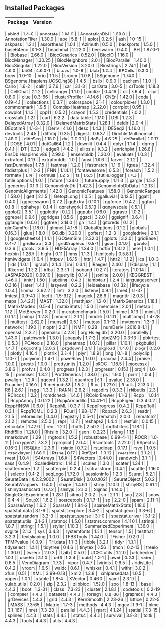 ## Installed Packages


| Package | Version |
|---------|---------|

| abind | 1.4-8 |
| annotate | 1.84.0 |
| AnnotationDbi | 1.68.0 |
| AnnotationFilter | 1.30.0 |
| ape | 5.8-1 |
| aplot | 0.2.5 |
| ash | 1.0-15 |
| askpass | 1.2.1 |
| assorthead | 1.0.1 |
| Azimuth | 0.5.0 |
| backports | 1.5.0 |
| base64enc | 0.1-3 |
| beachmat | 2.22.0 |
| beeswarm | 0.4.0 |
| BH | 1.87.0-1 |
| Biobase | 2.66.0 |
| BiocGenerics | 0.52.0 |
| BiocIO | 1.16.0 |
| BiocManager | 1.30.25 |
| BiocNeighbors | 2.0.1 |
| BiocParallel | 1.40.0 |
| BiocSingular | 1.22.0 |
| BiocVersion | 3.20.0 |
| Biostrings | 2.74.1 |
| bit | 4.6.0 |
| bit64 | 4.6.0-1 |
| bitops | 1.0-9 |
| blob | 1.2.4 |
| BPCells | 0.3.0 |
| brew | 1.0-10 |
| brio | 1.1.5 |
| broom | 1.0.8 |
| BSgenome | 1.74.0 |
| BSgenome.Hsapiens.UCSC.hg38 | 1.4.5 |
| bslib | 0.9.0 |
| cachem | 1.1.0 |
| Cairo | 1.6-2 |
| callr | 3.7.6 |
| car | 3.1-3 |
| carData | 3.0-5 |
| caTools | 1.18.3 |
| CellChat | 2.1.2 |
| cellranger | 1.1.0 |
| circlize | 0.4.16 |
| cli | 3.6.4 |
| clipr | 0.8.0 |
| clue | 0.3-66 |
| clusterProfiler | 4.14.6 |
| CNEr | 1.42.0 |
| coda | 0.19-4.1 |
| collections | 0.3.7 |
| colorspace | 2.1-1 |
| colourpicker | 1.3.0 |
| commonmark | 1.9.5 |
| ComplexHeatmap | 2.22.0 |
| corrplot | 0.95 |
| cowplot | 1.1.3 |
| cpp11 | 0.5.2 |
| crayon | 1.5.3 |
| credentials | 2.0.2 |
| crosstalk | 1.2.1 |
| curl | 6.2.2 |
| data.table | 1.17.0 |
| DBI | 1.2.3 |
| DelayedArray | 0.32.0 |
| DelayedMatrixStats | 1.28.1 |
| deldir | 2.0-4 |
| DEoptimR | 1.1-3-1 |
| Deriv | 4.1.6 |
| desc | 1.4.3 |
| DESeq2 | 1.46.0 |
| devtools | 2.4.5 |
| diffobj | 0.3.5 |
| digest | 0.6.37 |
| DirichletMultinomial | 1.48.0 |
| dittoSeq | 1.18.0 |
| do | 2.0.0.1 |
| doBy | 4.6.25 |
| doParallel | 1.0.17 |
| DOSE | 4.0.1 |
| dotCall64 | 1.2 |
| downlit | 0.4.4 |
| dplyr | 1.1.4 |
| dqrng | 0.4.1 |
| DT | 0.33 |
| edgeR | 4.4.2 |
| ellipsis | 0.3.2 |
| enrichplot | 1.26.6 |
| EnsDb.Hsapiens.v86 | 2.99.0 |
| ensembldb | 2.30.0 |
| evaluate | 1.0.3 |
| extrafont | 0.19 |
| extrafontdb | 1.0 |
| fansi | 1.0.6 |
| farver | 2.1.2 |
| fastDummies | 1.7.5 |
| fastmap | 1.2.0 |
| fastmatch | 1.1-6 |
| fgsea | 1.32.4 |
| fitdistrplus | 1.2-2 |
| FNN | 1.1.4.1 |
| fontawesome | 0.5.3 |
| foreach | 1.5.2 |
| formatR | 1.14 |
| Formula | 1.2-5 |
| fs | 1.6.5 |
| futile.logger | 1.4.3 |
| futile.options | 1.0.1 |
| future | 1.34.0 |
| future.apply | 1.11.3 |
| gargle | 1.5.2 |
| generics | 0.1.3 |
| GenomeInfoDb | 1.42.3 |
| GenomeInfoDbData | 1.2.13 |
| GenomicAlignments | 1.42.0 |
| GenomicFeatures | 1.58.0 |
| GenomicRanges | 1.58.0 |
| gert | 2.1.5 |
| GetoptLong | 1.0.5 |
| ggalluvial | 0.12.5 |
| ggalt | 0.4.0 |
| ggbeeswarm | 0.7.2 |
| ggExtra | 0.10.1 |
| ggforce | 0.4.2 |
| ggfun | 0.1.8 |
| gghalves | 0.1.4 |
| ggnetwork | 0.5.13 |
| ggnewscale | 0.5.1 |
| ggplot2 | 3.5.1 |
| ggplotify | 0.1.2 |
| ggpubr | 0.6.0 |
| ggrastr | 1.0.2 |
| ggrepel | 0.9.6 |
| ggridges | 0.5.6 |
| ggsci | 3.2.0 |
| ggsignif | 0.6.4 |
| ggtangle | 0.0.6 |
| ggtree | 3.14.0 |
| gh | 1.4.1 |
| gitcreds | 0.1.2 |
| glmGamPoi | 1.18.0 |
| glmnet | 4.1-8 |
| GlobalOptions | 0.1.2 |
| globals | 0.16.3 |
| glue | 1.8.0 |
| GO.db | 3.20.0 |
| goftest | 1.2-3 |
| googledrive | 2.1.1 |
| googlesheets4 | 1.1.1 |
| GOSemSim | 2.32.0 |
| gplots | 3.2.0 |
| gridBase | 0.4-7 |
| gridExtra | 2.3 |
| gridGraphics | 0.5-1 |
| gson | 0.1.0 |
| gtable | 0.3.6 |
| gtools | 3.9.5 |
| HDF5Array | 1.34.0 |
| hdf5r | 1.3.12 |
| here | 1.0.1 |
| hexbin | 1.28.5 |
| highr | 0.11 |
| hms | 1.1.3 |
| htmltools | 0.5.8.1 |
| htmlwidgets | 1.6.4 |
| httpuv | 1.6.15 |
| httr | 1.4.7 |
| httr2 | 1.1.2 |
| ica | 1.0-3 |
| ids | 1.0.1 |
| igraph | 2.1.4 |
| ini | 0.3.1 |
| IRanges | 2.40.1 |
| IRdisplay | 1.1 |
| IRkernel | 1.3.2 |
| irlba | 2.3.5.1 |
| isoband | 0.2.7 |
| iterators | 1.0.14 |
| JASPAR2020 | 0.99.10 |
| jquerylib | 0.1.4 |
| jsonlite | 2.0.0 |
| KEGGREST | 1.46.0 |
| knitr | 1.50 |
| labeling | 0.4.3 |
| lambda.r | 1.2.4 |
| languageserver | 0.3.16 |
| later | 1.4.1 |
| lazyeval | 0.2.2 |
| leidenbase | 0.1.32 |
| lifecycle | 1.0.4 |
| limma | 3.62.2 |
| lintr | 3.2.0 |
| listenv | 0.9.1 |
| lme4 | 1.1-37 |
| lmtest | 0.9-40 |
| locfit | 1.5-9.12 |
| magick | 2.8.6 |
| magrittr | 2.0.3 |
| maps | 3.4.2.1 |
| MAST | 1.32.0 |
| mathjaxr | 1.6-0 |
| MatrixGenerics | 1.18.1 |
| MatrixModels | 0.5-4 |
| matrixStats | 1.5.0 |
| memoise | 2.0.1 |
| metap | 1.12 |
| MetBrewer | 0.2.0 |
| microbenchmark | 1.5.0 |
| mime | 0.13 |
| miniUI | 0.1.1.1 |
| minqa | 1.2.8 |
| mnormt | 2.1.1 |
| modelr | 0.1.11 |
| multcomp | 1.4-28 |
| multtest | 2.62.0 |
| munsell | 0.5.1 |
| mutoss | 0.1-13 |
| mvtnorm | 1.3-3 |
| network | 1.19.0 |
| nloptr | 2.2.1 |
| NMF | 0.28 |
| numDeriv | 2016.8-1.1 |
| openssl | 2.3.2 |
| openxlsx | 4.2.8 |
| org.Hs.eg.db | 3.20.0 |
| parallelly | 1.43.0 |
| patchwork | 1.3.0 |
| pbapply | 1.7-2 |
| pbdZMQ | 0.3-13 |
| pbkrtest | 0.5.3 |
| PCAtools | 2.18.0 |
| pheatmap | 1.0.12 |
| pillar | 1.10.1 |
| pkgbuild | 1.4.7 |
| pkgconfig | 2.0.3 |
| pkgdown | 2.1.1 |
| pkgload | 1.4.0 |
| plogr | 0.2.0 |
| plotly | 4.10.4 |
| plotrix | 3.8-4 |
| plyr | 1.8.9 |
| png | 0.1-8 |
| polyclip | 1.10-7 |
| polynom | 1.4-1 |
| poweRlaw | 1.0.0 |
| pracma | 2.4.4 |
| praise | 1.0.0 |
| presto | 1.0.0 |
| prettyunits | 1.2.0 |
| pROC | 1.18.5 |
| processx | 3.8.6 |
| profvis | 0.4.0 |
| progress | 1.2.3 |
| progressr | 0.15.1 |
| proj4 | 1.0-15 |
| promises | 1.3.2 |
| ProtGenerics | 1.38.0 |
| ps | 1.9.0 |
| purrr | 1.0.4 |
| pwalign | 1.2.0 |
| qqconf | 1.3.2 |
| quantreg | 6.1 |
| qvalue | 2.38.0 |
| R.cache | 0.16.0 |
| R.methodsS3 | 1.8.2 |
| R.oo | 1.27.0 |
| R.utils | 2.13.0 |
| R6 | 2.6.1 |
| ragg | 1.3.3 |
| RANN | 2.6.2 |
| rappdirs | 0.3.3 |
| rbibutils | 2.3 |
| RCircos | 1.2.2 |
| rcmdcheck | 1.4.0 |
| RColorBrewer | 1.1-3 |
| Rcpp | 1.0.14 |
| RcppAnnoy | 0.0.22 |
| RcppArmadillo | 14.4.1-1 |
| RcppEigen | 0.3.4.0.2 |
| RcppHNSW | 0.6.0 |
| RcppML | 0.3.7 |
| RcppProgress | 0.4.2 |
| RcppRoll | 0.3.1 |
| RcppTOML | 0.2.3 |
| RCurl | 1.98-1.17 |
| Rdpack | 2.6.3 |
| readr | 2.1.5 |
| reformulas | 0.4.0 |
| registry | 0.5-1 |
| rematch | 2.0.0 |
| rematch2 | 2.1.2 |
| remotes | 2.5.0 |
| repr | 1.1.7 |
| reshape2 | 1.4.4 |
| restfulr | 0.0.15 |
| reticulate | 1.42.0 |
| rex | 1.2.1 |
| rhdf5 | 2.50.2 |
| rhdf5filters | 1.18.1 |
| Rhdf5lib | 1.28.0 |
| Rhtslib | 3.2.0 |
| rjson | 0.2.23 |
| rlang | 1.1.5 |
| rmarkdown | 2.29 |
| rngtools | 1.5.2 |
| robustbase | 0.99-4-1 |
| ROCR | 1.0-11 |
| roxygen2 | 7.3.2 |
| rprojroot | 2.0.4 |
| Rsamtools | 2.22.0 |
| RSpectra | 0.16-2 |
| RSQLite | 2.3.9 |
| rstatix | 0.7.2 |
| rstudioapi | 0.17.1 |
| rsvd | 1.0.5 |
| rtracklayer | 1.66.0 |
| Rtsne | 0.17 |
| Rttf2pt1 | 1.3.12 |
| rversions | 2.1.2 |
| rvest | 1.0.4 |
| S4Arrays | 1.6.0 |
| S4Vectors | 0.44.0 |
| sandwich | 3.1-1 |
| sass | 0.4.9 |
| ScaledMatrix | 1.14.0 |
| scales | 1.3.0 |
| scater | 1.34.1 |
| scattermore | 1.2 |
| scatterpie | 0.2.4 |
| sctransform | 0.4.1 |
| scuttle | 1.16.0 |
| selectr | 0.4-2 |
| seqLogo | 1.72.0 |
| sessioninfo | 1.2.3 |
| Seurat | 5.2.1 |
| SeuratData | 0.2.2.9002 |
| SeuratDisk | 0.0.0.9021 |
| SeuratObject | 5.0.2 |
| SeuratWrappers | 0.4.0 |
| shape | 1.4.6.1 |
| shiny | 1.10.0 |
| shinyBS | 0.61.1 |
| shinydashboard | 0.7.2 |
| shinyjs | 2.1.0 |
| Signac | 1.14.0 |
| SingleCellExperiment | 1.28.1 |
| sitmo | 2.0.2 |
| sn | 2.1.1 |
| sna | 2.8 |
| snow | 0.4-4 |
| SoupX | 1.6.2 |
| sourcetools | 0.1.7-1 |
| sp | 2.2-0 |
| spam | 2.11-1 |
| SparseArray | 1.6.2 |
| SparseM | 1.84-2 |
| sparseMatrixStats | 1.18.0 |
| spatstat.data | 3.1-6 |
| spatstat.explore | 3.4-2 |
| spatstat.geom | 3.3-6 |
| spatstat.random | 3.3-3 |
| spatstat.sparse | 3.1-0 |
| spatstat.univar | 3.1-2 |
| spatstat.utils | 3.1-3 |
| statmod | 1.5.0 |
| statnet.common | 4.11.0 |
| stringi | 1.8.7 |
| stringr | 1.5.1 |
| styler | 1.10.3 |
| SummarizedExperiment | 1.36.0 |
| svglite | 2.1.3 |
| sys | 3.4.3 |
| systemfonts | 1.2.1 |
| tensor | 1.5 |
| testthat | 3.2.3 |
| textshaping | 1.0.0 |
| TFBSTools | 1.44.0 |
| TFisher | 0.2.0 |
| TFMPvalue | 0.0.9 |
| TH.data | 1.1-3 |
| tibble | 3.2.1 |
| tidyr | 1.3.1 |
| tidyselect | 1.2.1 |
| tidytree | 0.4.6 |
| tinytex | 0.56 |
| tmcn | 0.2-13 |
| treeio | 1.30.0 |
| tweenr | 2.0.3 |
| tzdb | 0.5.0 |
| UCSC.utils | 1.2.0 |
| urlchecker | 1.0.1 |
| usethis | 3.1.0 |
| utf8 | 1.2.4 |
| uuid | 1.2-1 |
| uwot | 0.2.3 |
| vctrs | 0.6.5 |
| VennDiagram | 1.7.3 |
| vipor | 0.4.7 |
| viridis | 0.6.5 |
| viridisLite | 0.4.2 |
| vroom | 1.6.5 |
| waldo | 0.6.1 |
| whisker | 0.4.1 |
| withr | 3.0.2 |
| xfun | 0.51 |
| XML | 3.99-0.18 |
| xml2 | 1.3.8 |
| xmlparsedata | 1.0.5 |
| xopen | 1.0.1 |
| xtable | 1.8-4 |
| XVector | 0.46.0 |
| yaml | 2.3.10 |
| yulab.utils | 0.2.0 |
| zip | 2.3.2 |
| zlibbioc | 1.52.0 |
| zoo | 1.8-13 |
| base | 4.4.3 |
| boot | 1.3-31 |
| class | 7.3-23 |
| cluster | 2.1.8.1 |
| codetools | 0.2-19 |
| compiler | 4.4.3 |
| datasets | 4.4.3 |
| foreign | 0.8-88 |
| graphics | 4.4.3 |
| grDevices | 4.4.3 |
| grid | 4.4.3 |
| KernSmooth | 2.23-26 |
| lattice | 0.22-5 |
| MASS | 7.3-65 |
| Matrix | 1.7-3 |
| methods | 4.4.3 |
| mgcv | 1.9-1 |
| nlme | 3.1-167 |
| nnet | 7.3-20 |
| parallel | 4.4.3 |
| rpart | 4.1.24 |
| spatial | 7.3-15 |
| splines | 4.4.3 |
| stats | 4.4.3 |
| stats4 | 4.4.3 |
| survival | 3.8-3 |
| tcltk | 4.4.3 |
| tools | 4.4.3 |
| utils | 4.4.3 |


